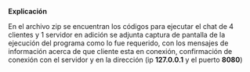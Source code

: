 **Explicación**

En el archivo zip se encuentran los códigos para ejecutar el chat de 4 clientes y 1 servidor en adición se adjunta captura de pantalla de la ejecución del programa como lo fue requerido, con los mensajes de información acerca de que cliente esta en conexión, confirmación de conexión con el servidor y en la dirección (ip **127.0.0.1** y el puerto **8080**)

